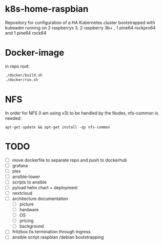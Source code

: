 # k8s-home-raspbian
Repository for configuration of a HA Kubernetes cluster bootstrapped with kubeadm running on 2 raspberrys 3, 2 raspberry 3b+ , 1 pine64 rockpro64 and 1 pine64 rock64

# Docker-image
in repo root:
```bash
./docker/build.sh 
./docker/run.sh
```

# NFS
In order for NFS (I am using v3) to be handled by the Nodes, nfs-common is needed:

`apt-get update && apt-get install -qy nfs-common`

# TODO 
* [ ] move dockerfile to separate repo and push to dockerhub
* [ ] grafana
* [ ] plex
* [ ] ansible-tower
* [ ] scripts to ansible
* [ ] pyload helm chart + deployment
* [ ] nextcloud
* [ ] architecture documentation
  * [ ] picture
  * [ ] hardware
  * [ ] OS
  * [ ] pricing
  * [ ] background
* [ ] fritzbox tls termination through ingress
* [ ] ansible script raspbian /debian bootstrapping
